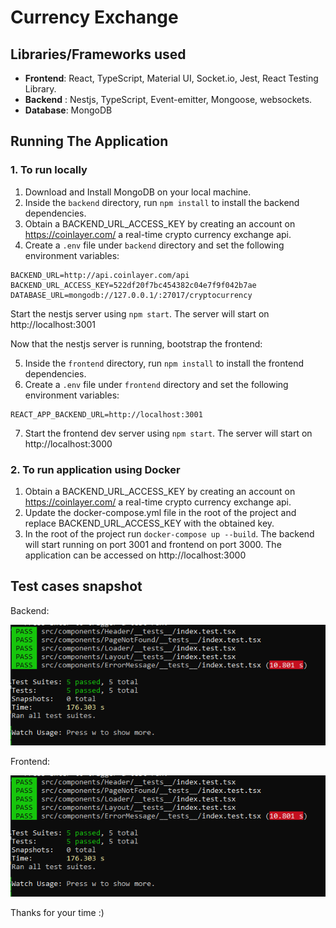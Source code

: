 # Currency Exchange

## Libraries/Frameworks used

- **Frontend**: React, TypeScript, Material UI, Socket.io, Jest, React Testing Library.
- **Backend** : Nestjs, TypeScript, Event-emitter, Mongoose, websockets.
- **Database**: MongoDB

## Running The Application

### 1. To run locally

1. Download and Install MongoDB on your local machine.
2. Inside the `backend` directory, run `npm install` to install the backend dependencies.
3. Obtain a BACKEND_URL_ACCESS_KEY by creating an account on https://coinlayer.com/ a real-time crypto currency exchange api.
4. Create a `.env` file under `backend` directory and set the following environment variables:
```
BACKEND_URL=http://api.coinlayer.com/api
BACKEND_URL_ACCESS_KEY=522df20f7bc454382c04e7f9f042b7ae
DATABASE_URL=mongodb://127.0.0.1/:27017/cryptocurrency
```
Start the nestjs server using `npm start`. The server will start on http://localhost:3001


Now that the nestjs server is running, bootstrap the frontend:

5. Inside the `frontend` directory, run `npm install` to install the frontend dependencies.
6. Create a `.env` file under `frontend` directory and set the following environment variables:

```
REACT_APP_BACKEND_URL=http://localhost:3001
```

7. Start the frontend dev server using `npm start`. The server will start on http://localhost:3000

### 2. To run application using Docker
1. Obtain a BACKEND_URL_ACCESS_KEY by creating an account on https://coinlayer.com/ a real-time crypto currency exchange api.
2. Update the docker-compose.yml file in the root of the project and replace BACKEND_URL_ACCESS_KEY with the obtained key.
3. In the root of the project run `docker-compose up --build`. The backend will start running on port 3001 and frontend on port 3000. The application can be accessed on http://localhost:3000

## Test cases snapshot

Backend:

![Snapshot of backend cases](/docs/frontend-testcases.png)

Frontend:

![Snapshot of frontend cases](/docs/frontend-testcases.png)

Thanks for your time :)
